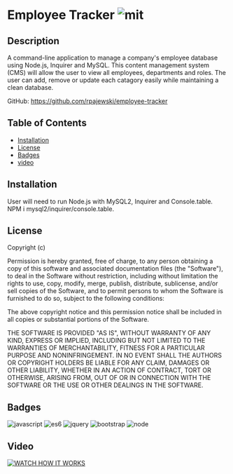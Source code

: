 # Employee Tracker   ![mit](https://img.shields.io/badge/license-MIT-green)

## Description
A command-line application to manage a company's employee database using Node.js, Inquirer and MySQL. This content management system (CMS) will allow the user to view all employees, departments and roles. The user can add, remove or update each catagory easily while maintaining a clean database.

GitHub: https://github.com/rpajewski/employee-tracker

## Table of Contents

* [Installation](#installation)
* [License](#license)
* [Badges](#badges)
* [video](#video)

## Installation
User will need to run Node.js with MySQL2, Inquirer and Console.table. NPM i mysql2/inquirer/console.table.

## License
Copyright (c)

Permission is hereby granted, free of charge, to any person obtaining a copy
of this software and associated documentation files (the "Software"), to deal
in the Software without restriction, including without limitation the rights
to use, copy, modify, merge, publish, distribute, sublicense, and/or sell
copies of the Software, and to permit persons to whom the Software is
furnished to do so, subject to the following conditions:
                
The above copyright notice and this permission notice shall be included in all
copies or substantial portions of the Software.
                
THE SOFTWARE IS PROVIDED "AS IS", WITHOUT WARRANTY OF ANY KIND, EXPRESS OR
IMPLIED, INCLUDING BUT NOT LIMITED TO THE WARRANTIES OF MERCHANTABILITY,
FITNESS FOR A PARTICULAR PURPOSE AND NONINFRINGEMENT. IN NO EVENT SHALL THE
AUTHORS OR COPYRIGHT HOLDERS BE LIABLE FOR ANY CLAIM, DAMAGES OR OTHER
LIABILITY, WHETHER IN AN ACTION OF CONTRACT, TORT OR OTHERWISE, ARISING FROM,
OUT OF OR IN CONNECTION WITH THE SOFTWARE OR THE USE OR OTHER DEALINGS IN THE
SOFTWARE.

## Badges

![javascript](https://img.shields.io/badge/javascript-%20%20-blue)
![es6](https://img.shields.io/badge/ES6-%20%20-blue)
![jquery](https://img.shields.io/badge/jQuery-%20%20-blue)
![bootstrap](https://img.shields.io/badge/Bootstrap-%20%20-blue)
![node](https://img.shields.io/badge/Node-%20%20-blue)

## Video
[![WATCH HOW IT WORKS](https://user-images.githubusercontent.com/70237837/99909902-bf488800-2cb0-11eb-96f6-8955163f4a73.png)](https://drive.google.com/file/d/1O0IxOgooMkxu1oWbXXPdY527h9tDiqt6/view?usp=sharing)
